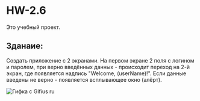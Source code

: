# HW-2.6
Это учебный проект.

## Зданаие:
Создать приложение с 2 экранами. На первом экране 2 поля с логином и паролем, при верно введённых данных - происходит переход на 2-й экран, где появляется надпись "Welcome, \(userName)!". Если данные введены не верно - появляется всплывающее окно (алёрт).

![Гифка с Gifius ru](https://user-images.githubusercontent.com/121757460/219025042-7a3e90ba-1873-497d-8b0a-a933b539c8b9.gif)
